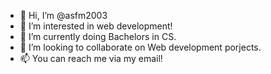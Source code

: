 - 👋 Hi, I’m @asfm2003
- 👀 I’m interested in web development!
- 🌱 I’m currently doing Bachelors in CS.
- 💞️ I’m looking to collaborate on Web development porjects.
- 📫 You can reach me via my email!

